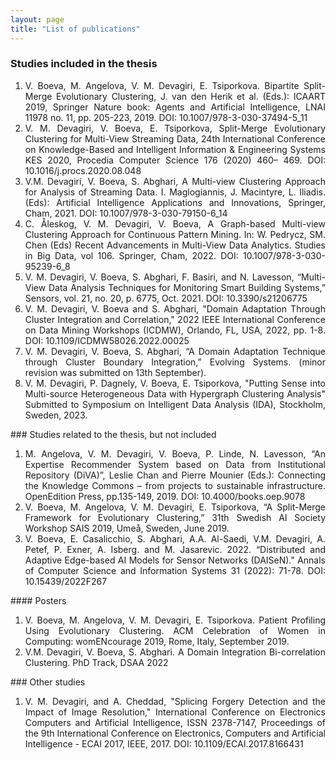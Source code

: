 ```yaml
---
layout: page
title: "List of publications"
---
```


### Studies included in the thesis
<ol>
<li style='text-align: justify;'>V. Boeva, M. Angelova, V. M. Devagiri, E. Tsiporkova. Bipartite Split-Merge Evolutionary Clustering, J. van den Herik et al. (Eds.): ICAART 2019, Springer Nature book: Agents and Artificial Intelligence, LNAI 11978 no. 11, pp. 205-223, 2019. DOI: <a style="text-decoration:none" href="https://doi.org/10.1007/978-3-030-37494-5_11">10.1007/978-3-030-37494-5_11</a></li>

<li style='text-align: justify;'>V. M. Devagiri, V. Boeva, E. Tsiporkova, Split-Merge Evolutionary Clustering for Multi-View Streaming Data, 24th International Conference on Knowledge-Based and Intelligent Information & Engineering Systems KES 2020, Procedia Computer Science 176 (2020) 460– 469. DOI:
<a style="text-decoration:none" href="https://doi.org/10.1016/j.procs.2020.08.048">10.1016/j.procs.2020.08.048</a></li>

<li style='text-align: justify;'>V.M. Devagiri, V. Boeva, S. Abghari, A Multi-view Clustering Approach for Analysis of Streaming Data. I. Maglogiannis, J. Macintyre, L. Iliadis. (Eds): Artificial Intelligence Applications and Innovations, Springer, Cham, 2021. DOI: <a style="text-decoration:none" href="https://doi.org/10.1007/978-3-030-79150-6_14">10.1007/978-3-030-79150-6_14</a></li>

<li style='text-align: justify;'>C. Åleskog, V. M. Devagiri, V. Boeva, A Graph-based Multi-view Clustering Approach for Continuous Pattern Mining. In: W. Pedrycz, SM. Chen (Eds) Recent Advancements in Multi-View Data Analytics. Studies in Big Data, vol 106. Springer, Cham, 2022. DOI: <a style="text-decoration:none" href="https://doi.org/10.1007/978-3-030-95239-6_8">10.1007/978-3-030-95239-6_8</a></li>

<li style='text-align: justify;'>V. M. Devagiri, V. Boeva, S. Abghari, F. Basiri, and N. Lavesson, “Multi-View Data Analysis Techniques for Monitoring Smart Building Systems,” Sensors, vol. 21, no. 20, p. 6775, Oct. 2021. DOI: <a style="text-decoration:none" href="https://doi.org/10.3390/s21206775">10.3390/s21206775</a></li>

<li style='text-align: justify;'>V. M. Devagiri, V. Boeva and S. Abghari, "Domain Adaptation Through Cluster Integration and Correlation," 2022 IEEE International Conference on Data Mining Workshops (ICDMW), Orlando, FL, USA, 2022, pp. 1-8. DOI: <a style="text-decoration:none" href="https://doi.org/10.1109/ICDMW58026.2022.00025">10.1109/ICDMW58026.2022.00025</a></li>

<li style='text-align: justify;'>V. M. Devagiri, V. Boeva, S. Abghari, “A Domain Adaptation Technique through Cluster Boundary Integration,” Evolving Systems. (minor revision was submitted on 13th September).</li>

<li style='text-align: justify;'>V. M. Devagiri, P. Dagnely, V. Boeva, E. Tsiporkova, "Putting Sense into Multi-source Heterogeneous Data with Hypergraph Clustering Analysis" Submitted to Symposium on Intelligent Data Analysis (IDA), Stockholm, Sweden, 2023.</li>
</ol>
### Studies related to the thesis, but not included
<ol style='text-align: justify;'>
<li>M. Angelova, V. M. Devagiri, V. Boeva, P. Linde, N. Lavesson, “An Expertise Recommender System based on Data from Institutional Repository (DiVA)”, Leslie Chan and Pierre Mounier (Eds.): Connecting the Knowledge Commons – from projects to sustainable infrastructure. OpenEdition Press, pp.135-149, 2019. DOI: <a style="text-decoration:none" href="https://doi.org/10.4000/books.oep.9078">10.4000/books.oep.9078</a></li>
<li>V. Boeva, M. Angelova, V. M. Devagiri, E. Tsiporkova, “A Split-Merge Framework for Evolutionary Clustering,” 31th Swedish AI Society Workshop SAIS 2019, Umeå, Sweden, June 2019.</li>
<li>V. Boeva, E. Casalicchio, S. Abghari, A.A. Al-Saedi, V.M. Devagiri, A. Petef, P. Exner, A. Isberg. and M. Jasarevic. 2022. “Distributed and Adaptive Edge-based AI Models for Sensor Networks (DAISeN)." Annals of Computer Science and Information Systems 31 (2022): 71-78. DOI: <a style="text-decoration:none" href="http://dx.doi.org/10.15439/2022F267">10.15439/2022F267</a></li>
</ol>
#### Posters
<ol style='text-align: justify;'>
<li>V. Boeva, M. Angelova, V. M. Devagiri, E. Tsiporkova. Patient Profiling Using Evolutionary Clustering. ACM Celebration of Women in Computing: womENcourage 2019, Rome, Italy, September 2019. </li>
<li>V.M. Devagiri, V. Boeva, S. Abghari. A Domain Integration Bi-correlation Clustering. PhD Track, DSAA 2022</li>
</ol>
### Other studies
<ol style='text-align: justify;'>
<li> V. M. Devagiri, and A. Cheddad, "Splicing Forgery Detection and the Impact of Image Resolution," International Conference on Electronics Computers and Artificial Intelligence, ISSN 2378-7147, Proceedings of the 9th International Conference on Electronics, Computers and Artificial Intelligence - ECAI 2017, IEEE, 2017. DOI: <a style="text-decoration:none" href="https://doi.org/10.1109/ECAI.2017.8166431">10.1109/ECAI.2017.8166431</a></li> 
</ol>
